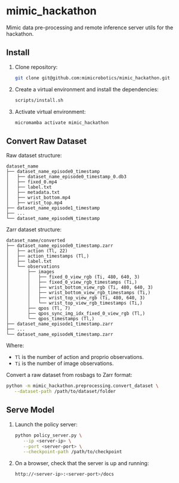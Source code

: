 # mimic_hackathon

Mimic data pre-processing and remote inference server utils for the hackathon.

## Install

1. Clone repository:

   ```bash
   git clone git@github.com:mimicrobotics/mimic_hackathon.git
   ```

1. Create a virtual environment and install the dependencies:

   ```bash
   scripts/install.sh
   ```

1. Activate virtual environment:

   ```bash
   micromamba activate mimic_hackathon
   ```

## Convert Raw Dataset

Raw dataset structure:

```
dataset_name
├── dataset_name_episode0_timestamp
│   ├── dataset_name_episode0_timestamp_0.db3
│   ├── fixed_0.mp4
│   ├── label.txt
│   ├── metadata.txt
│   ├── wrist_bottom.mp4
│   ├── wrist_top.mp4
├── dataset_name_episode1_timestamp
├── ...
└── dataset_name_episodeN_timestamp
```

Zarr dataset structure:

```
dataset_name/converted
├── dataset_name_episode0_timestamp.zarr
│   ├── action (Tl, 22)
│   ├── action_timestamps (Tl,)
│   ├── label.txt
│   └── observations
│       ├── images
│       │   ├── fixed_0_view_rgb (Ti, 480, 640, 3)
│       │   ├── fixed_0_view_rgb_timestamps (Ti,)
│       │   ├── wrist_bottom_view_rgb (Ti, 480, 640, 3)
│       │   ├── wrist_bottom_view_rgb_timestamps (Ti,)
│       │   ├── wrist_top_view_rgb (Ti, 480, 640, 3)
│       │   └── wrist_top_view_rgb_timestamps (Ti,)
│       ├── qpos (Tl, 7)
│       ├── qpos_sync_img_idx_fixed_0_view_rgb (Tl,)
│       └── qpos_timestamps (Tl,)
├── dataset_name_episode1_timestamp.zarr
├── ...
└── dataset_name_episodeN_timestamp.zarr
```

Where:
- `Tl` is the number of action and proprio observations.
- `Ti` is the number of image observations.

Convert a raw dataset from rosbags to Zarr format:

```bash
python -m mimic_hackathon.preprocessing.convert_dataset \
   --dataset-path /path/to/dataset/folder
```

## Serve Model

1. Launch the policy server:

   ```bash
   python policy_server.py \
      --ip <server-ip> \
      --port <server-port> \
      --checkpoint-path /path/to/checkpoint
   ```

1. On a browser, check that the server is up and running:

   ```bash
   http://<server-ip>:<server-port>/docs
   ```
